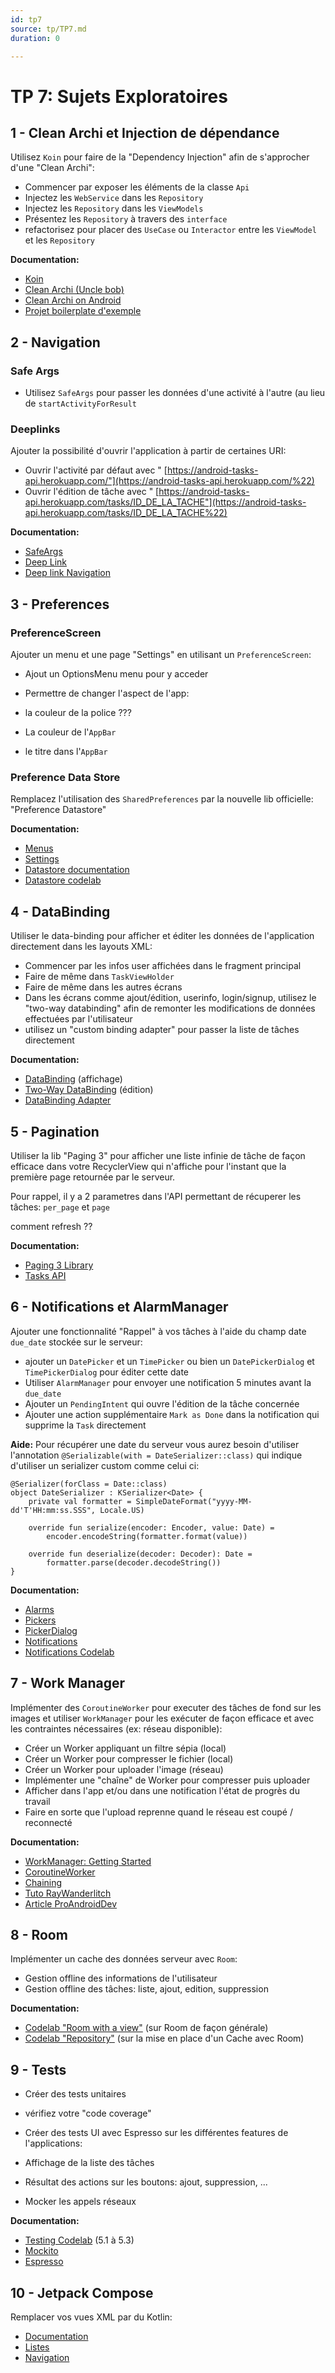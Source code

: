 ```yaml
---
id: tp7
source: tp/TP7.md
duration: 0

---
```


# TP 7: Sujets Exploratoires




## 1 - Clean Archi et Injection de dépendance



Utilisez `Koin` pour faire de la "Dependency Injection" afin de s'approcher d'une "Clean Archi":

* Commencer par exposer les éléments de la classe `Api`
* Injectez les `WebService` dans les `Repository`
* Injectez les `Repository` dans les `ViewModels`
* Présentez les `Repository` à travers des `interface`
* refactorisez pour placer des `UseCase` ou `Interactor` entre les `ViewModel` et les `Repository`

**Documentation:**

*  [Koin](https://github.com/InsertKoinIO/koin)
*  [Clean Archi (Uncle bob)](https://blog.cleancoder.com/uncle-bob/2012/08/13/the-clean-architecture.html)
*  [Clean Archi on Android](https://fernandocejas.com/2018/05/07/architecting-android-reloaded)
*  [Projet boilerplate d'exemple](https://github.com/bufferapp/clean-architecture-koin-boilerplate)


## 2 - Navigation



### Safe Args

* Utilisez `SafeArgs` pour passer les données d'une activité à l'autre (au lieu de `startActivityForResult`

### Deeplinks

Ajouter la possibilité d'ouvrir l'application à partir de certaines URI:

* Ouvrir l'activité par défaut avec " [https://android-tasks-api.herokuapp.com/"](https://android-tasks-api.herokuapp.com/%22)
* Ouvrir l'édition de tâche avec " [https://android-tasks-api.herokuapp.com/tasks/ID_DE_LA_TACHE"](https://android-tasks-api.herokuapp.com/tasks/ID_DE_LA_TACHE%22)

**Documentation:**

*  [SafeArgs](https://developer.android.com/guide/navigation/navigation-pass-data#Safe-args)
*  [Deep Link](https://developer.android.com/training/app-links/deep-linking)
*  [Deep link Navigation](https://developer.android.com/guide/navigation/navigation-deep-link)


## 3 - Preferences



### PreferenceScreen

Ajouter un menu et une page "Settings" en utilisant un `PreferenceScreen`:

* Ajout un OptionsMenu menu pour y acceder
* Permettre de changer l'aspect de l'app: 

* la couleur de la police ???
* La couleur de l'`AppBar`
* le titre dans l'`AppBar`

### Preference Data Store

Remplacez l'utilisation des `SharedPreferences` par la nouvelle lib officielle: "Preference Datastore"

**Documentation:**

*  [Menus](https://developer.android.com/guide/topics/ui/menus)
*  [Settings](https://developer.android.com/guide/topics/ui/settings.html)
*  [Datastore documentation](https://developer.android.com/topic/libraries/architecture/datastore#preferences-datastore)
*  [Datastore codelab](https://developer.android.com/codelabs/android-preferences-datastore#0)


## 4 - DataBinding



Utiliser le data-binding pour afficher et éditer les données de l'application directement dans les layouts XML:

* Commencer par les infos user affichées dans le fragment principal
* Faire de même dans `TaskViewHolder`
* Faire de même dans les autres écrans
* Dans les écrans comme ajout/édition, userinfo, login/signup, utilisez le "two-way databinding" afin de remonter les modifications de données effectuées par l'utilisateur
* utilisez un "custom binding adapter" pour passer la liste de tâches directement

**Documentation:**

*  [DataBinding](https://developer.android.com/topic/libraries/data-binding) (affichage)
*  [Two-Way DataBinding](https://developer.android.com/topic/libraries/data-binding/two-way) (édition)
*  [DataBinding Adapter](https://developer.android.com/topic/libraries/data-binding/binding-adapters)


## 5 - Pagination



Utiliser la lib "Paging 3" pour afficher une liste infinie de tâche de façon efficace dans votre RecyclerView qui n'affiche pour l'instant que la première page retournée par le serveur.

Pour rappel, il y a 2 parametres dans l'API permettant de récuperer les tâches: `per_page` et `page`

comment refresh ??

**Documentation:**

*  [Paging 3 Library](https://developer.android.com/topic/libraries/architecture/paging/v3-overview)
*  [Tasks API](https://android-tasks-api.herokuapp.com/api-docs/)


## 6 - Notifications et AlarmManager



Ajouter une fonctionnalité "Rappel" à vos tâches à l'aide du champ date `due_date` stockée sur le serveur:

* ajouter un `DatePicker` et un `TimePicker` ou bien un `DatePickerDialog` et `TimePickerDialog` pour éditer cette date
* Utiliser `AlarmManager` pour envoyer une notification 5 minutes avant la `due_date`
* Ajouter un `PendingIntent` qui ouvre l'édition de la tâche concernée
* Ajouter une action supplémentaire `Mark as Done` dans la notification qui supprime la `Task` directement

**Aide:** Pour récupérer une date du serveur vous aurez besoin d'utiliser l'annotation `@Serializable(with = DateSerializer::class)` qui indique d'utiliser un serializer custom comme celui ci:

```language-kotlin
@Serializer(forClass = Date::class)
object DateSerializer : KSerializer<Date> {
    private val formatter = SimpleDateFormat("yyyy-MM-dd'T'HH:mm:ss.SSS", Locale.US)

    override fun serialize(encoder: Encoder, value: Date) =
        encoder.encodeString(formatter.format(value))

    override fun deserialize(decoder: Decoder): Date =
        formatter.parse(decoder.decodeString())
}
```

**Documentation:**

*  [Alarms](https://developer.android.com/training/scheduling/alarms)
*  [Pickers](https://developer.android.com/guide/topics/ui/controls/pickers)
*  [PickerDialog](https://www.journaldev.com/9976/android-date-time-picker-dialog)
*  [Notifications](https://developer.android.com/guide/topics/ui/notifiers/notifications)
*  [Notifications Codelab](https://codelabs.developers.google.com/codelabs/advanced-android-kotlin-training-notifications/index.html?index=..%2F..advanced-android-kotlin-training#0)


## 7 - Work Manager



Implémenter des `CoroutineWorker` pour executer des tâches de fond sur les images et utiliser `WorkManager` pour les exécuter de façon efficace et avec les contraintes nécessaires (ex: réseau disponible):

* Créer un Worker appliquant un filtre sépia (local)
* Créer un Worker pour compresser le fichier (local)
* Créer un Worker pour uploader l'image (réseau)
* Implémenter une "chaîne" de Worker pour compresser puis uploader
* Afficher dans l'app et/ou dans une notification l'état de progrès du travail
* Faire en sorte que l'upload reprenne quand le réseau est coupé / reconnecté

**Documentation:**

*  [WorkManager: Getting Started](https://developer.android.com/topic/libraries/architecture/workmanager/basics.html)
*  [CoroutineWorker](https://developer.android.com/topic/libraries/architecture/workmanager/advanced/coroutineworker)
*  [Chaining](https://developer.android.com/topic/libraries/architecture/workmanager/how-to/chain-work)
*  [Tuto RayWanderlitch](https://www.raywenderlich.com/6040-workmanager-tutorial-for-android-getting-started)
*  [Article ProAndroidDev](https://proandroiddev.com/exploring-the-stable-android-jetpack-workmanager-82819d5d7c34)


## 8 - Room



Implémenter un cache des données serveur avec `Room`:

* Gestion offline des informations de l'utilisateur
* Gestion offline des tâches: liste, ajout, edition, suppression

**Documentation:**

*  [Codelab "Room with a view"](https://codelabs.developers.google.com/codelabs/android-room-with-a-view-kotlin) (sur Room de façon générale)
*  [Codelab "Repository"](https://codelabs.developers.google.com/codelabs/kotlin-android-training-repository) (sur la mise en place d'un Cache avec Room)


## 9 - Tests



* Créer des tests unitaires
* vérifiez votre "code coverage"
* Créer des tests UI avec Espresso sur les différentes features de l'applications: 

* Affichage de la liste des tâches
* Résultat des actions sur les boutons: ajout, suppression, ...
* Mocker les appels réseaux

**Documentation:**

*  [Testing Codelab](https://codelabs.developers.google.com/codelabs/advanced-android-kotlin-training-testing-basics/) (5.1 à 5.3)
*  [Mockito](https://site.mockito.org/)
*  [Espresso](https://developer.android.com/training/testing/ui-testing/espresso-testing)


## 10 - Jetpack Compose



Remplacer vos vues XML par du Kotlin:

*  [Documentation](https://developer.android.com/jetpack/compose/documentation)
*  [Listes](https://developer.android.com/jetpack/compose/lists)
*  [Navigation](https://developer.android.com/jetpack/compose/navigation)


